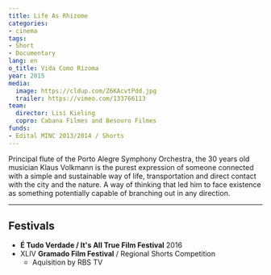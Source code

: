 ```yaml
---
title: Life As Rhizome
categories:
- cinema
tags:
- Short
- Documentary
lang: en
o_title: Vida Como Rizoma
year: 2015
media:
  image: https://cldup.com/Z6KAcvtPdd.jpg
  trailer: https://vimeo.com/133766113
team:
  director: Lisi Kieling
  copro: Cabana Filmes and Besouro Filmes
funds:
- Edital MINC 2013/2014 / Shorts
---
```


Principal flute of the Porto Alegre Symphony Orchestra, the 30 years old musician Klaus Volkmann is the purest expression of someone connected with a simple and sustainable way of life, transportation and direct contact with the city and the nature. A way of thinking that led him to face existence as something potentially capable of branching out in any direction.

---

## Festivals
* **É Tudo Verdade / It's All True Film Festival** 2016
* XLIV **Gramado Film Festival** / Regional Shorts Competition
  * Aquisition by RBS TV
